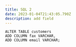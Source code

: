 ```yaml
---
title: SQL 2
date: 2023-01-04T21:43:05.790Z
description: add field
---
```

```plpgsql
ALTER TABLE customers
ADD COLUMN fax VARCHAR,
ADD COLUMN email VARCHAR;
```